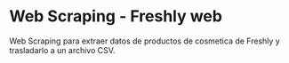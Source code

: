 # Web Scraping - Freshly web

Web Scraping para extraer datos de productos de cosmetica de Freshly y trasladarlo a un archivo CSV.
